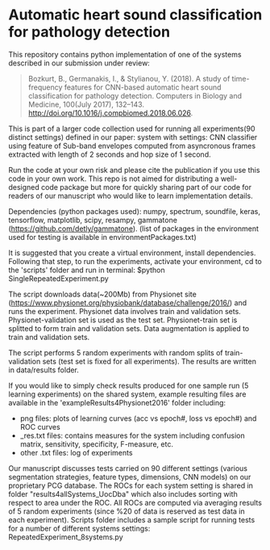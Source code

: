 # Automatic heart sound classification for pathology detection

This repository contains python implementation of one of the systems described in our submission under review:

> Bozkurt, B., Germanakis, I., & Stylianou, Y. (2018). A study of time-frequency features for CNN-based automatic heart sound classification for pathology detection. Computers in Biology and Medicine, 100(July 2017), 132–143. http://doi.org/10.1016/j.compbiomed.2018.06.026.

This is part of a larger code collection used for running all experiments(90 distinct settings) defined in our paper: system with settings: CNN classifier using feature of Sub-band envelopes computed from asyncronous frames extracted with length of 2 seconds and hop size of 1 second.  

Run the code at your own risk and please cite the publication if you use this code in your own work. This repo is not aimed for distributing a well-designed code package but more for quickly sharing part of our code for readers of our manuscript who would like to learn implementation details. 

Dependencies (python packages used): numpy, spectrum, soundfile, keras, tensorflow, matplotlib, scipy, resampy, gammatone (https://github.com/detly/gammatone). (list of packages in the environment used for testing is available in environmentPackages.txt) 

It is suggested that you create a virtual environment, install dependencies. Following that step, to run the experiments, activate your environment, cd to the 'scripts' folder and run in terminal:
$python SingleRepeatedExperiment.py

The script downloads data(~200Mb) from Physionet site (https://www.physionet.org/physiobank/database/challenge/2016/) and runs the experiment. Physionet data involves train and validation sets. Physionet-validation set is used as the test set. Physionet-train set is splitted to form train and validation sets. Data augmentation is applied to train and validation sets.

The script performs 5 random experiments with random splits of train-validation sets (test set is fixed for all experiments). The results are written in data/results folder.

If you would like to simply check results produced for one sample run (5 learning experiments) on the shared system, example resulting files are available in the 'exampleResults4Physionet2016' folder including:
- png files: plots of learning curves (acc vs epoch#, loss vs epoch#) and ROC curves
- _res.txt files: contains measures for the system including confusion matrix, sensitivity, specificity, F-measure, etc. 
- other .txt files: log of experiments

Our manuscript discusses tests carried on 90 different settings (various segmentation strategies, feature types, dimensions, CNN models) on our proprietary PCG database. The ROCs for each system setting is shared in folder "results4allSystems_UocDba" which also includes sorting with respect to area under the ROC. All ROCs are computed via averaging results of 5 random experiments (since %20 of data is reserved as test data in each experiment). Scripts folder includes a sample script for running tests for a number of different systems settings: RepeatedExperiment_8systems.py
